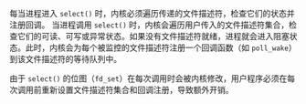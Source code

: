 每当进程进入 `select()` 时，内核必须遍历传递的文件描述符，检查它们的状态并注册回调。
当进程调用 `select()` 时，内核会遍历用户传入的文件描述符集合，检查它们的可读、可写或异常状态。如果没有文件描述符就绪，进程就会进入阻塞状态。此时，内核会为每个被监控的文件描述符注册一个回调函数（如 `poll_wake`）到该文件描述符的等待队列中。

由于 `select()` 的位图（`fd_set`）在每次调用时会被内核修改，用户程序必须在每次调用前重新设置文件描述符集合和回调注册，导致额外开销。
